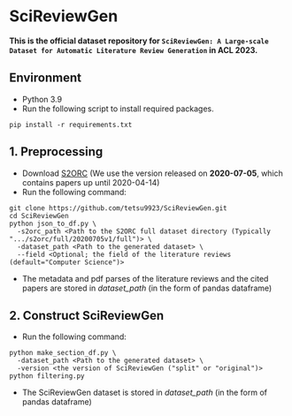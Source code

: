 # SciReviewGen
**This is the official dataset repository for `SciReviewGen: A Large-scale Dataset for Automatic Literature Review Generation` in ACL 2023.**

## Environment

- Python 3.9
- Run the following script to install required packages.
```
pip install -r requirements.txt
```

## 1. Preprocessing
- Download [S2ORC](https://github.com/allenai/s2orc) (We use the version released on **2020-07-05**, which contains papers up until 2020-04-14)
- Run the following command:
```
git clone https://github.com/tetsu9923/SciReviewGen.git
cd SciReviewGen
python json_to_df.py \
  -s2orc_path <Path to the S2ORC full dataset directory (Typically ".../s2orc/full/20200705v1/full")> \
  -dataset_path <Path to the generated dataset> \
  --field <Optional; the field of the literature reviews (default="Computer Science")>
```
- The metadata and pdf parses of the literature reviews and the cited papers are stored in *dataset_path* (in the form of pandas dataframe)

## 2. Construct SciReviewGen
- Run the following command:
```
python make_section_df.py \
  -dataset_path <Path to the generated dataset> \
  -version <the version of SciReviewGen ("split" or "original")>
python filtering.py
```
- The SciReviewGen dataset is stored in *dataset_path* (in the form of pandas dataframe)

